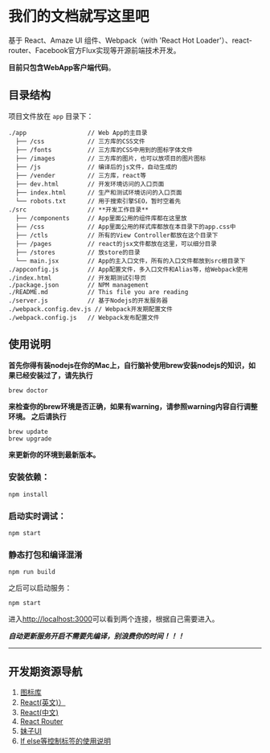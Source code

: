 # 我们的文档就写这里吧

基于 React、Amaze UI 组件、Webpack（with 'React Hot Loader'）、react-router、Facebook官方Flux实现等开源前端技术开发。

**目前只包含WebApp客户端代码**。

## 目录结构

项目文件放在 `app` 目录下：

```
./app                 // Web App的主目录
  ├── /css            // 三方库的CSS文件
  ├── /fonts          // 三方库的CSS中用到的图标字体文件
  ├── /images         // 三方库的图片，也可以放项目的图片图标
  ├── /js             // 编译后的js文件，自动生成的
  ├── /vender         // 三方库，react等
  ├── dev.html        // 开发环境访问的入口页面
  ├── index.html      // 生产和测试环境访问的入口页面
  └── robots.txt      // 用于搜索引擎SEO，暂时空着先
./src                 // **开发工作目录**
  ├── /components     // App里面公用的组件库都在这里放
  ├── /css            // App里面公用的样式库都放在本目录下的app.css中
  ├── /ctls           // 所有的View Controller都放在这个目录下
  ├── /pages          // react的jsx文件都放在这里，可以细分目录
  ├── /stores         // 放store的目录
  └── main.jsx        // App的主入口文件，所有的入口文件都放到src根目录下
./appconfig.js        // App配置文件，多入口文件和Alias等，给Webpack使用
./index.html          // 开发期测试引导页
./package.json        // NPM management
./README.md           // This file you are reading
./server.js           // 基于Nodejs的开发服务器
./webpack.config.dev.js // Webpack开发期配置文件
./webpack.config.js   // Webpack发布配置文件
```

## 使用说明

**首先你得有装nodejs在你的Mac上，自行脑补使用brew安装nodejs的知识，如果已经安装过了，请先执行**
```
brew doctor
```
**来检查你的brew环境是否正确，如果有warning，请参照warning内容自行调整环境。
之后请执行**
```
brew update
brew upgrade
```
**来更新你的环境到最新版本。**

### 安装依赖：

```
npm install
```
### 启动实时调试：

```
npm start
```

### 静态打包和编译混淆
```
npm run build
```
之后可以启动服务：
```
npm start
```
进入<http://localhost:3000>可以看到两个连接，根据自己需要进入。

***自动更新服务开启不需要先编译，别浪费你的时间！！！***

***

## 开发期资源导航
1. [图标库](http://fontawesome.io/icons/)
2. [React(英文)）](https://facebook.github.io/react/)
3. [React(中文)](http://reactjs.cn/react/docs/getting-started.html)
4. [React Router](https://github.com/reactjs/react-router)
5. [妹子UI](http://amazeui.org/react/components)
6. [If else等控制标签的使用说明](https://www.npmjs.com/package/jsx-control-statements)
